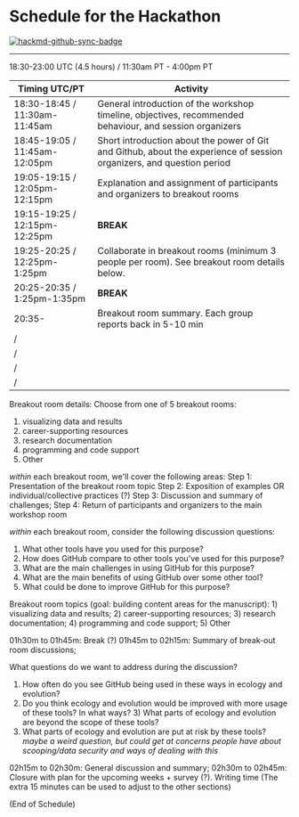 # Schedule for the Hackathon

[![hackmd-github-sync-badge](https://hackmd.io/FOu6L9mUTeWfhtQJRCbz4g/badge)](https://hackmd.io/FOu6L9mUTeWfhtQJRCbz4g)

---

18:30-23:00 UTC (4.5 hours) / 11:30am PT - 4:00pm PT

| Timing UTC/PT | Activity |
| ----------- | --------------------------------------------------------------------------------------------------------------------- |
| 18:30-18:45 / 11:30am-11:45am | General introduction of the workshop timeline, objectives, recommended behaviour, and session organizers              |
| 18:45-19:05 / 11:45am-12:05pm | Short introduction about the power of Git and Github, about the experience of session organizers, and question period |//question from Emma: do you think we should use any visuals for this portion?
| 19:05-19:15 / 12:05pm-12:15pm | Explanation and assignment of participants and organizers to breakout rooms|
|19:15-19:25 / 12:15pm-12:25pm| **BREAK** |
|19:25-20:25 / 12:25pm-1:25pm | Collaborate in breakout rooms (minimum 3 people per room). See breakout room details below.
|20:25-20:35 / 1:25pm-1:35pm| **BREAK**|
|20:35-             | Breakout room summary. Each group reports back in 5-10 min|
|  /            |                                                                                                                       |
|   /          |                                                                                                                       |
|    /         |                                                                                                                       |
|     /        |                                                                                                                       |

Breakout room details:
Choose from one of 5 breakout rooms:
1) visualizing data and results
2) career-supporting resources
3) research documentation
4) programming and code support
5) Other

*within* each breakout room, we'll cover the following areas:
Step 1: Presentation of the breakout room topic
Step 2: Exposition of examples OR individual/collective practices (?)
Step 3: Discussion and summary of challenges;
Step 4: Return of participants and organizers to the main workshop room

*within* each breakout room, consider the following discussion questions:
1) What other tools have you used for this purpose?
2) How does GitHub compare to other tools you've used for this purpose?
3) What are the main challenges in using GitHub for this purpose?
4) What are the main benefits of using GitHub over some other tool?
5) What could be done to improve GitHub for this purpose?

Breakout room topics (goal: building content areas for the manuscript): 1) visualizing data and results; 2) career-supporting resources; 3) research documentation; 4) programming and code support; 5) Other
	 
01h30m to 01h45m: Break (?)
01h45m to 02h15m: Summary of break-out room discussions;

What questions do we want to address during the discussion?
1) How often do you see GitHub being used in these ways in ecology and evolution? 
2) Do you think ecology and evolution would be improved with more usage of these tools? In what ways? 3) What parts of ecology and evolution are beyond the scope of these tools? 
4) What parts of ecology and evolution are put at risk by these tools? *maybe a weird question, but could get at concerns people have about scooping/data security and ways of dealing with this*

02h15m to 02h30m: General discussion and summary;
02h30m to 02h45m: Closure with plan for the upcoming weeks + survey (?).
Writing time
(The extra 15 minutes can be used to adjust to the other sections)

(End of Schedule)

